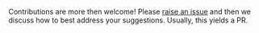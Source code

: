 Contributions are more then welcome! Please [raise an issue](https://github.com/mhausenblas/ux.aws-cloud.dev/issues/new)
and then we discuss how to best address your suggestions. Usually, this yields a PR.
